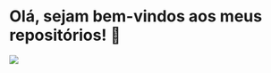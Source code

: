 # Olá, sejam bem-vindos aos meus repositórios! 👋
![]([https://share.google/images/UrxenyxnimstnHQr8](https://media4.giphy.com/media/v1.Y2lkPTc5MGI3NjExd3Z0MWZqNW9janpiZzB2aGljeXhnMnNvNDV1d2Q0eDdkZTRmZW40eSZlcD12MV9pbnRlcm5hbF9naWZfYnlfaWQmY3Q9Zw/bGgsc5mWoryfgKBx1u/giphy.gif))








<!--
**Witernon/Witernon** is a ✨ _special_ ✨ repository because its `README.md` (this file) appears on your GitHub profile.

Here are some ideas to get you started:

- 🔭 I’m currently working on ...
- 🌱 I’m currently learning ...
- 👯 I’m looking to collaborate on ...
- 🤔 I’m looking for help with ...
- 💬 Ask me about ...
- 📫 How to reach me: ...
- 😄 Pronouns: ...
- ⚡ Fun fact: ...
-->
